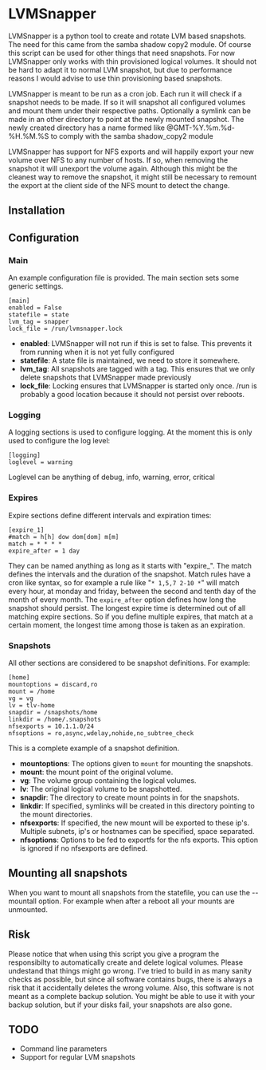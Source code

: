 LVMSnapper
==========

LVMSnapper is a python tool to create and rotate LVM based snapshots. The need
for this came from the samba shadow copy2 module. Of course this script can be
used for other things that need snapshots. For now LVMSnapper only works with
thin provisioned logical volumes. It should not be hard to adapt it to normal
LVM snapshot, but due to performance reasons I would advise to use thin 
provisioning based snapshots.

LVMSnapper is meant to be run as a cron job. Each run it will check if a
snapshot needs to be made. If so it will snapshot all configured volumes and
mount them under their respective paths. Optionally a symlink can be made
in an other directory to point at the newly mounted snapshot. The newly created
directory has a name formed like @GMT-%Y.%m.%d-%H.%M.%S to comply with the samba
shadow\_copy2 module

LVMSnapper has support for NFS exports and will happily export your new volume
over NFS to any number of hosts. If so, when removing the snapshot it will
unexport the volume again. Although this might be the cleanest way to remove
the snapshot, it might still be necessary to remount the export at the client
side of the NFS mount to detect the change.

Installation
------------


Configuration
-------------
### Main
An example configuration file is provided. The main section sets some generic
settings.  
```
[main]
enabled = False
statefile = state
lvm_tag = snapper
lock_file = /run/lvmsnapper.lock
```
* **enabled**: LVMSnapper will not run if this is set to false. This prevents
    it from running when it is not yet fully configured
* **statefile**: A state file is maintained, we need to store it somewhere.
* **lvm_tag**: All snapshots are tagged with a tag. This ensures that we only
    delete snapshots that LVMSnapper made previously
* **lock_file**: Locking ensures that LVMSnapper is started only once. /run
    is probably a good location because it should not persist over reboots.

### Logging
A logging sections is used to configure logging. At the moment this is only
used to configure the log level:
```
[logging]
loglevel = warning
```
Loglevel can be anything of debug, info, warning, error, critical

### Expires
Expire sections define different intervals and expiration times:
```
[expire_1]
#match = h[h] dow dom[dom] m[m]
match = * * * *
expire_after = 1 day
```
They can be named anything as long as it starts with "expire_". The match
defines the intervals and the duration of the snapshot. Match rules have a
cron like syntax, so for example a rule like "`* 1,5,7 2-10 *`" will match
every hour, at monday and friday, between the second and tenth day of the
month of every month. The `expire_after` option defines how long the snapshot
should persist. The longest expire time is determined out of all matching
expire sections. So if you define multiple expires, that match at a certain
moment, the longest time among those is taken as an expiration.

### Snapshots
All other sections are considered to be snapshot definitions. For example: 
```
[home]
mountoptions = discard,ro
mount = /home
vg = vg
lv = tlv-home
snapdir = /snapshots/home
linkdir = /home/.snapshots
nfsexports = 10.1.1.0/24
nfsoptions = ro,async,wdelay,nohide,no_subtree_check
```
This is a complete example of a snapshot definition.
* **mountoptions**: The options given to `mount` for mounting the snapshots.
* **mount**: the mount point of the original volume.
* **vg**: The volume group containing the logical volumes.
* **lv**: The original logical volume to be snapshotted.
* **snapdir**: The directory to create mount points in for the snapshots.
* **linkdir**: If specified, symlinks will be created in this directory 
    pointing to the mount directories.
* **nfsexports**: If specified, the new mount will be exported to these
    ip's. Multiple subnets, ip's or hostnames can be specified, space 
    separated.
* **nfsoptions**: Options to be fed to exportfs for the nfs exports. This
    option is ignored if no nfsexports are defined.


Mounting all snapshots
----------------------
When you want to mount all snapshots from the statefile, you can use the 
--mountall option. For example when after a reboot all your mounts are
unmounted.

Risk
----
Please notice that when using this script you give a program the responsibilty
to automatically create and delete logical volumes. Please undestand that
things might go wrong. I've tried to build in as many sanity checks as
possible, but since all software contains bugs, there is always a risk that
it accidentally deletes the wrong volume.
Also, this software is not meant as a complete backup solution. You might be
able to use it with your backup solution, but if your disks fail, your
snapshots are also gone.

TODO
----
* Command line parameters
* Support for regular LVM snapshots
